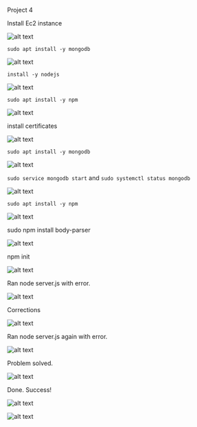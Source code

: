 Project 4

Install Ec2 instance

![alt text](./Screenshot_2.png)

`sudo apt install -y mongodb`

![alt text](./Screenshot_3.png)

`install -y nodejs`

![alt text](./Screenshot_8.png)

`sudo apt install -y npm`

![alt text](./Screenshot_10.png)


install certificates

![alt text](./Screenshot_11.png)

`sudo apt install -y mongodb`

![alt text](./Screenshot_12.png)

`sudo service mongodb start` and `sudo systemctl status mongodb`

![alt text](./Screenshot_13.png)

`sudo apt install -y npm`

![alt text](./Screenshot_14.png)


sudo npm install body-parser

![alt text](./Screenshot_15.png)

npm init

![alt text](./Screenshot_16.png)

Ran node server.js with error.

![alt text](./Screenshot_17.png)

Corrections

![alt text](./Screenshot_18.png)

Ran node server.js again with error.

![alt text](./Screenshot_19.png)

Problem solved.

![alt text](./Screenshot_20.png)


Done. Success!

![alt text](./Screenshot_21.png)

![alt text](./Screenshot_22.png)